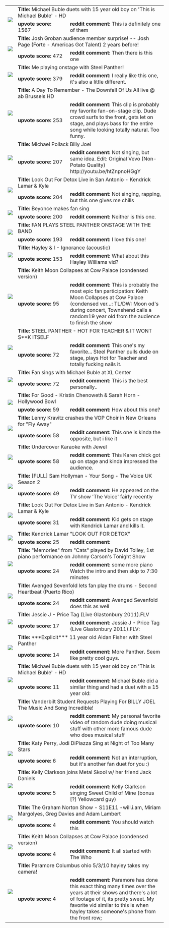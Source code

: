 <table><tr><td rowspan=2><a href="https://www.youtube.com/watch?v=o6TKpkY4WcM" target="_blank"><img style="max-width:200px" src="files/img/o6TKpkY4WcM.jpg"/></a></td><td colspan=2><strong>Title: </strong>Michael Buble duets with 15 year old boy on 'This is Michael Buble' - HD </td></tr><tr><td style="width:150px"><strong>upvote score:</strong> 1567</td><td><strong>reddit comment:</strong> This is definitely one of them</td></tr><tr><td rowspan=2><a href="http://www.youtube.com/watch?v=Z-t4POnosio" target="_blank"><img style="max-width:200px" src="files/img/Z-t4POnosio.jpg"/></a></td><td colspan=2><strong>Title: </strong>Josh Groban audience member surprise! -- Josh Page (Forte - Americas Got Talent) 2 years before! </td></tr><tr><td style="width:150px"><strong>upvote score:</strong> 472</td><td><strong>reddit comment:</strong> Then there is this one</td></tr><tr><td rowspan=2><a href="https://www.youtube.com/watch?v=FTq-TQ3Sldc" target="_blank"><img style="max-width:200px" src="files/img/FTq-TQ3Sldc.jpg"/></a></td><td colspan=2><strong>Title: </strong>Me playing onstage with Steel Panther! </td></tr><tr><td style="width:150px"><strong>upvote score:</strong> 379</td><td><strong>reddit comment:</strong> I really like this one, it's also a little different.</td></tr><tr><td rowspan=2><a href="https://www.youtube.com/watch?v=xesAJfEe3mQ#t=20s" target="_blank"><img style="max-width:200px" src="files/img/20s.jpg"/></a></td><td colspan=2><strong>Title: </strong>A Day To Remember - The Downfall Of Us All live @ ab Brussels HD </td></tr><tr><td style="width:150px"><strong>upvote score:</strong> 253</td><td><strong>reddit comment:</strong> This clip is probably my favorite fan-on-stage clip. Dude crowd surfs to the front, gets let on stage, and plays bass for the entire song while looking totally natural. Too funny.</td></tr><tr><td rowspan=2><a href="http://youtu.be/zxLjtx8wukQ" target="_blank"><img style="max-width:200px" src="files/img/zxLjtx8wukQ.jpg"/></a></td><td colspan=2><strong>Title: </strong>Michael Pollack Billy Joel </td></tr><tr><td style="width:150px"><strong>upvote score:</strong> 207</td><td><strong>reddit comment:</strong> Not singing, but same idea.  Edit: Original Vevo (Non-Potato Quality) http://youtu.be/htZnpnoHGgY</td></tr><tr><td rowspan=2><a href="http://youtu.be/PEUedr6ipPk" target="_blank"><img style="max-width:200px" src="files/img/PEUedr6ipPk.jpg"/></a></td><td colspan=2><strong>Title: </strong>Look Out For Detox Live in San Antonio - Kendrick Lamar & Kyle </td></tr><tr><td style="width:150px"><strong>upvote score:</strong> 204</td><td><strong>reddit comment:</strong> Not singing, rapping, but this one gives me chills</td></tr><tr><td rowspan=2><a href="https://www.youtube.com/watch?v=a_QqfEYNRlc" target="_blank"><img style="max-width:200px" src="files/img/a_QqfEYNRlc.jpg"/></a></td><td colspan=2><strong>Title: </strong>Beyonce makes fan sing </td></tr><tr><td style="width:150px"><strong>upvote score:</strong> 200</td><td><strong>reddit comment:</strong> Neither is this one.</td></tr><tr><td rowspan=2><a href="https://www.youtube.com/watch?v=jGy5eKKYiG0" target="_blank"><img style="max-width:200px" src="files/img/jGy5eKKYiG0.jpg"/></a></td><td colspan=2><strong>Title: </strong>FAN PLAYS STEEL PANTHER ONSTAGE WITH THE BAND </td></tr><tr><td style="width:150px"><strong>upvote score:</strong> 193</td><td><strong>reddit comment:</strong> I love this one!</td></tr><tr><td rowspan=2><a href="https://www.youtube.com/watch?v=OQobVuUxOuQ" target="_blank"><img style="max-width:200px" src="files/img/OQobVuUxOuQ.jpg"/></a></td><td colspan=2><strong>Title: </strong>Hayley & I - Ignorance (acoustic) </td></tr><tr><td style="width:150px"><strong>upvote score:</strong> 153</td><td><strong>reddit comment:</strong> What about this Hayley Williams vid?</td></tr><tr><td rowspan=2><a href="http://youtu.be/DPiG7HVt5lM" target="_blank"><img style="max-width:200px" src="files/img/DPiG7HVt5lM.jpg"/></a></td><td colspan=2><strong>Title: </strong>Keith Moon Collapses at Cow Palace (condensed version) </td></tr><tr><td style="width:150px"><strong>upvote score:</strong> 95</td><td><strong>reddit comment:</strong> This is probably the most epic fan participation: Keith Moon Collapses at Cow Palace (condensed ver…:  TL/DW: Moon od's during concert, Townshend calls a random19 year old from the audience to finish the show</td></tr><tr><td rowspan=2><a href="http://m.youtube.com/watch?v=IgwkiF-zARM" target="_blank"><img style="max-width:200px" src="files/img/IgwkiF-zARM.jpg"/></a></td><td colspan=2><strong>Title: </strong>STEEL PANTHER - HOT FOR TEACHER & IT WONT S**K ITSELF </td></tr><tr><td style="width:150px"><strong>upvote score:</strong> 72</td><td><strong>reddit comment:</strong> This one's my favorite... Steel Panther pulls dude on stage, plays Hot for Teacher and totally fucking nails it.</td></tr><tr><td rowspan=2><a href="https://www.youtube.com/watch?v=uAzE5ssZddg" target="_blank"><img style="max-width:200px" src="files/img/uAzE5ssZddg.jpg"/></a></td><td colspan=2><strong>Title: </strong>Fan sings with Michael Buble at XL Center </td></tr><tr><td style="width:150px"><strong>upvote score:</strong> 72</td><td><strong>reddit comment:</strong> This is the best personally..</td></tr><tr><td rowspan=2><a href="https://www.youtube.com/watch?v=FpXm_sXcc_Y" target="_blank"><img style="max-width:200px" src="files/img/FpXm_sXcc_Y.jpg"/></a></td><td colspan=2><strong>Title: </strong>For Good - Kristin Chenoweth & Sarah Horn - Hollywood Bowl </td></tr><tr><td style="width:150px"><strong>upvote score:</strong> 59</td><td><strong>reddit comment:</strong> How about this one?</td></tr><tr><td rowspan=2><a href="https://www.youtube.com/watch?v=SBgZNINN6MU" target="_blank"><img style="max-width:200px" src="files/img/SBgZNINN6MU.jpg"/></a></td><td colspan=2><strong>Title: </strong>Lenny Kravitz crashes the VOP Choir in New Orleans for "Fly Away" </td></tr><tr><td style="width:150px"><strong>upvote score:</strong> 58</td><td><strong>reddit comment:</strong> This one is kinda the opposite, but i like it</td></tr><tr><td rowspan=2><a href="https://www.youtube.com/watch?v=rmv1VhrtYRo" target="_blank"><img style="max-width:200px" src="files/img/rmv1VhrtYRo.jpg"/></a></td><td colspan=2><strong>Title: </strong>Undercover Karaoke with Jewel </td></tr><tr><td style="width:150px"><strong>upvote score:</strong> 58</td><td><strong>reddit comment:</strong> This Karen chick got up on stage and kinda impressed the audience.</td></tr><tr><td rowspan=2><a href="https://www.youtube.com/watch?v=enHdvA4leCM" target="_blank"><img style="max-width:200px" src="files/img/enHdvA4leCM.jpg"/></a></td><td colspan=2><strong>Title: </strong>[FULL] Sam Hollyman - Your Song - The Voice UK Season 2 </td></tr><tr><td style="width:150px"><strong>upvote score:</strong> 49</td><td><strong>reddit comment:</strong> He appeared on the TV show 'The Voice' fairly recently</td></tr><tr><td rowspan=2><a href="http://youtu.be/PEUedr6ipPk" target="_blank"><img style="max-width:200px" src="files/img/PEUedr6ipPk.jpg"/></a></td><td colspan=2><strong>Title: </strong>Look Out For Detox Live in San Antonio - Kendrick Lamar & Kyle </td></tr><tr><td style="width:150px"><strong>upvote score:</strong> 31</td><td><strong>reddit comment:</strong> Kid gets on stage with Kendrick Lamar and kills it.</td></tr><tr><td rowspan=2><a href="https://www.youtube.com/watch?v=B5eT6TaEtPI" target="_blank"><img style="max-width:200px" src="files/img/B5eT6TaEtPI.jpg"/></a></td><td colspan=2><strong>Title: </strong>Kendrick Lamar "LOOK OUT FOR DETOX" </td></tr><tr><td style="width:150px"><strong>upvote score:</strong> 25</td><td><strong>reddit comment:</strong> </td></tr><tr><td rowspan=2><a href="https://www.youtube.com/watch?v=Z2tmp4lIRgA" target="_blank"><img style="max-width:200px" src="files/img/Z2tmp4lIRgA.jpg"/></a></td><td colspan=2><strong>Title: </strong>"Memories" from "Cats" played by David Tolley, 1st piano performance on Johnny Carson's Tonight Show </td></tr><tr><td style="width:150px"><strong>upvote score:</strong> 24</td><td><strong>reddit comment:</strong> some more piano  Watch the intro and then skip to 7:30 minutes</td></tr><tr><td rowspan=2><a href="https://www.youtube.com/watch?v=6pKqK2WtsA4" target="_blank"><img style="max-width:200px" src="files/img/6pKqK2WtsA4.jpg"/></a></td><td colspan=2><strong>Title: </strong>Avenged Sevenfold lets fan play the drums - Second Heartbeat (Puerto Rico) </td></tr><tr><td style="width:150px"><strong>upvote score:</strong> 24</td><td><strong>reddit comment:</strong> Avenged Sevenfold does this as well</td></tr><tr><td rowspan=2><a href="http://youtu.be/7rLTC67ReLg" target="_blank"><img style="max-width:200px" src="files/img/7rLTC67ReLg.jpg"/></a></td><td colspan=2><strong>Title: </strong>Jessie J - Price Tag (Live Glastonbury 2011).FLV </td></tr><tr><td style="width:150px"><strong>upvote score:</strong> 17</td><td><strong>reddit comment:</strong> Jessie J - Price Tag (Live Glastonbury 2011).FLV:</td></tr><tr><td rowspan=2><a href="https://www.youtube.com/watch?v=AczIYDZqOCw" target="_blank"><img style="max-width:200px" src="files/img/AczIYDZqOCw.jpg"/></a></td><td colspan=2><strong>Title: </strong>***Explicit*** 11 year old Aidan Fisher with Steel Panther </td></tr><tr><td style="width:150px"><strong>upvote score:</strong> 14</td><td><strong>reddit comment:</strong> More Panther.  Seem like pretty cool guys.</td></tr><tr><td rowspan=2><a href="https://www.youtube.com/watch?v=o6TKpkY4WcM" target="_blank"><img style="max-width:200px" src="files/img/o6TKpkY4WcM.jpg"/></a></td><td colspan=2><strong>Title: </strong>Michael Buble duets with 15 year old boy on 'This is Michael Buble' - HD </td></tr><tr><td style="width:150px"><strong>upvote score:</strong> 11</td><td><strong>reddit comment:</strong> Michael Buble did a similar thing and had a duet with a 15 year old:</td></tr><tr><td rowspan=2><a href="https://www.youtube.com/watch?v=Bceuh8c-4kg" target="_blank"><img style="max-width:200px" src="files/img/Bceuh8c-4kg.jpg"/></a></td><td colspan=2><strong>Title: </strong>Vanderbilt Student Requests Playing For BILLY JOEL The Music And Song Incredible! </td></tr><tr><td style="width:150px"><strong>upvote score:</strong> 10</td><td><strong>reddit comment:</strong> My personal favorite video of random dude doing musical stuff with other more famous dude who does musical stuff</td></tr><tr><td rowspan=2><a href="http://www.youtube.com/watch?v=QX-xToQI34I" target="_blank"><img style="max-width:200px" src="files/img/QX-xToQI34I.jpg"/></a></td><td colspan=2><strong>Title: </strong>Katy Perry, Jodi DiPiazza Sing at Night of Too Many Stars </td></tr><tr><td style="width:150px"><strong>upvote score:</strong> 6</td><td><strong>reddit comment:</strong> Not an interruption, but it's another fan duet for you :)</td></tr><tr><td rowspan=2><a href="https://www.youtube.com/watch?v=h4sJMcgeDe0" target="_blank"><img style="max-width:200px" src="files/img/h4sJMcgeDe0.jpg"/></a></td><td colspan=2><strong>Title: </strong>Kelly Clarkson joins Metal Skool w/ her friend Jack Daniels </td></tr><tr><td style="width:150px"><strong>upvote score:</strong> 5</td><td><strong>reddit comment:</strong> Kelly Clarkson singing Sweet Child of Mine (bonus [?] Yellowcard guy)</td></tr><tr><td rowspan=2><a href="http://youtu.be/2s7hkd_r9po" target="_blank"><img style="max-width:200px" src="files/img/2s7hkd_r9po.jpg"/></a></td><td colspan=2><strong>Title: </strong>The Graham Norton Show - S11E11 -will.i.am, Miriam Margolyes, Greg Davies and Adam Lambert </td></tr><tr><td style="width:150px"><strong>upvote score:</strong> 4</td><td><strong>reddit comment:</strong> You should watch this</td></tr><tr><td rowspan=2><a href="https://www.youtube.com/watch?v=DPiG7HVt5lM" target="_blank"><img style="max-width:200px" src="files/img/DPiG7HVt5lM.jpg"/></a></td><td colspan=2><strong>Title: </strong>Keith Moon Collapses at Cow Palace (condensed version) </td></tr><tr><td style="width:150px"><strong>upvote score:</strong> 4</td><td><strong>reddit comment:</strong> It all started with The Who</td></tr><tr><td rowspan=2><a href="https://www.youtube.com/watch?v=Dnc8lX1INvY" target="_blank"><img style="max-width:200px" src="files/img/Dnc8lX1INvY.jpg"/></a></td><td colspan=2><strong>Title: </strong>Paramore Columbus ohio 5/3/10 hayley takes my camera! </td></tr><tr><td style="width:150px"><strong>upvote score:</strong> 4</td><td><strong>reddit comment:</strong> Paramore has done this exact thing many times over the years at their shows and there's a lot of footage of it, its pretty sweet. My favorite vid similar to this is when hayley takes someone's phone from the front row;</td></tr></table>